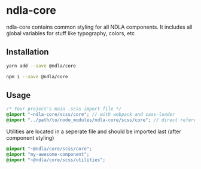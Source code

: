 # ndla-core

ndla-core contains common styling for all NDLA components. It includes all global variables for stuff like typography, colors, etc

## Installation

```sh
yarn add --save @ndla/core
```

```sh
npm i --save @ndla/core
```

## Usage

```scss
/* Your project's main .scss import file */
@import "~ndla-core/scss/core"; // with webpack and sass-loader
@import "../path/to/node_modules/ndla-core/scss/core"; // direct reference
```

Utilities are located in a seperate file and should be imported last (after component styling)

```scss
@import "~@ndla/core/scss/core";
@import "my-awesome-component";
@import "~@ndla/core/scss/utilities";
```
